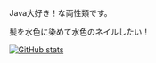 Java大好き！な両性類です。

髪を水色に染めて水色のネイルしたい！

[![GitHub stats](https://github-readme-stats.vercel.app/api?username=hiyama283&show_icons=true&count_private=true&line_height=40)](https://github.com/anuraghazra/github-readme-stats)
